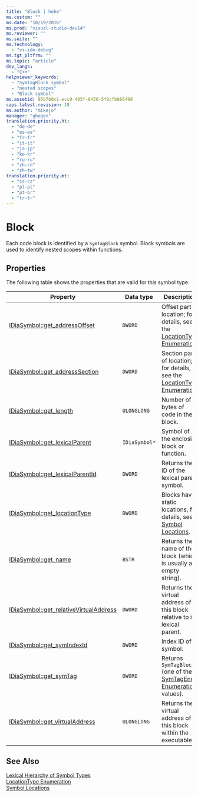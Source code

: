 ```yaml
---
title: "Block | hehe"
ms.custom: ""
ms.date: "10/19/2016"
ms.prod: "visual-studio-dev14"
ms.reviewer: ""
ms.suite: ""
ms.technology: 
  - "vs-ide-debug"
ms.tgt_pltfrm: ""
ms.topic: "article"
dev_langs: 
  - "C++"
helpviewer_keywords: 
  - "SymTagBlock symbol"
  - "nested scopes"
  - "Block symbol"
ms.assetid: 95b7b0c1-ecc9-405f-8456-5f9cfb866498
caps.latest.revision: 18
ms.author: "mikejo"
manager: "ghogen"
translation.priority.ht: 
  - "de-de"
  - "es-es"
  - "fr-fr"
  - "it-it"
  - "ja-jp"
  - "ko-kr"
  - "ru-ru"
  - "zh-cn"
  - "zh-tw"
translation.priority.mt: 
  - "cs-cz"
  - "pl-pl"
  - "pt-br"
  - "tr-tr"
---
```

# Block
Each code block is identified by a `SymTagBlock` symbol. Block symbols are used to identify nested scopes within functions.  
  
## Properties  
 The following table shows the properties that are valid for this symbol type.  
  
|Property|Data type|Description|  
|--------------|---------------|-----------------|  
|[IDiaSymbol::get_addressOffset](../debug-interface-access/idiasymbol--get_addressoffset.md)|`DWORD`|Offset part of location; for details, see the [LocationType Enumeration](../debug-interface-access/locationtype.md).|  
|[IDiaSymbol::get_addressSection](../debug-interface-access/idiasymbol--get_addresssection.md)|`DWORD`|Section part of location; for details, see the [LocationType Enumeration](../debug-interface-access/locationtype.md).|  
|[IDiaSymbol::get_length](../debug-interface-access/idiasymbol--get_length.md)|`ULONGLONG`|Number of bytes of code in the block.|  
|[IDiaSymbol::get_lexicalParent](../debug-interface-access/idiasymbol--get_lexicalparent.md)|`IDiaSymbol*`|Symbol of the enclosing block or function.|  
|[IDiaSymbol::get_lexicalParentId](../debug-interface-access/idiasymbol--get_lexicalparentid.md)|`DWORD`|Returns the ID of the lexical parent symbol.|  
|[IDiaSymbol::get_locationType](../debug-interface-access/idiasymbol--get_locationtype.md)|`DWORD`|Blocks have static locations; for details, see [Symbol Locations](../debug-interface-access/symbol-locations.md).|  
|[IDiaSymbol::get_name](../debug-interface-access/idiasymbol--get_name.md)|`BSTR`|Returns the name of the block (which is usually an empty string).|  
|[IDiaSymbol::get_relativeVirtualAddress](../debug-interface-access/idiasymbol--get_relativevirtualaddress.md)|`DWORD`|Returns the virtual address of this block relative to its lexical parent.|  
|[IDiaSymbol::get_symIndexId](../debug-interface-access/idiasymbol--get_symindexid.md)|`DWORD`|Index ID of symbol.|  
|[IDiaSymbol::get_symTag](../debug-interface-access/idiasymbol--get_symtag.md)|`DWORD`|Returns `SymTagBlock` (one of the [SymTagEnum Enumeration](../debug-interface-access/symtagenum.md) values).|  
|[IDiaSymbol::get_virtualAddress](../debug-interface-access/idiasymbol--get_virtualaddress.md)|`ULONGLONG`|Returns the virtual address of this block within the executable.|  
  
## See Also  
 [Lexical Hierarchy of Symbol Types](../debug-interface-access/lexical-hierarchy-of-symbol-types.md)   
 [LocationType Enumeration](../debug-interface-access/locationtype.md)   
 [Symbol Locations](../debug-interface-access/symbol-locations.md)